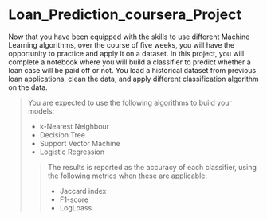 # Loan_Prediction_coursera_Project
Now that you have been equipped with the skills to use different Machine Learning algorithms, over the course of five weeks, you will have the opportunity to practice and apply it on a dataset. In this project, you will complete a notebook where you will build a classifier to predict whether a loan case will be paid off or not. You load a historical dataset from previous loan applications, clean the data, and apply different classification algorithm on the data. 

> You are expected to use the following algorithms to build your models:  
> * k-Nearest Neighbour  
> * Decision Tree  
> * Support Vector Machine  
> * Logistic Regression  
> > The results is reported as the accuracy of each classifier, using the following metrics when these are applicable:  
> > * Jaccard index  
> > * F1-score  
> > * LogLoass
